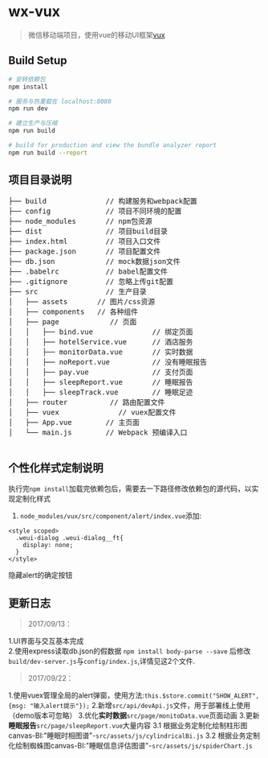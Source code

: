 # wx-vux

> 微信移动端项目，使用vue的移动UI框架[vux](https://vux.li/)

## Build Setup

``` bash
# 安转依赖包
npm install

# 服务与热重载在 localhost:8080
npm run dev

# 建立生产与压缩
npm run build

# build for production and view the bundle analyzer report
npm run build --report
```

## 项目目录说明
<pre>
├── build              // 构建服务和webpack配置
├── config             // 项目不同环境的配置
├── node_modules       // npm包资源 
├── dist               // 项目build目录
├── index.html         // 项目入口文件
├── package.json       // 项目配置文件
├── db.json            // mock数据json文件
├── .babelrc           // babel配置文件
├── .gitignore         // 忽略上传git配置
├── src                // 生产目录
│   ├── assets       // 图片/css资源
│   ├── components   // 各种组件
│   ├── page	        // 页面
│   │   ├── bind.vue              // 绑定页面
│   │   ├── hotelService.vue      // 酒店服务           
│   │   ├── monitorData.vue       // 实时数据
│   │   ├── noReport.vue          // 没有睡眠报告
│   │   ├── pay.vue               // 支付页面
│   │   ├── sleepReport.vue       // 睡眠报告
│   │   ├── sleepTrack.vue        // 睡眠足迹
│   ├── router	        // 路由配置文件
│   ├── vuex	       	  // vuex配置文件
│   ├── App.vue        // 主页面 
│   └── main.js        // Webpack 预编译入口

</pre>

## 个性化样式定制说明
执行完`npm install`加载完依赖包后，需要去一下路径修改依赖包的源代码，以实现定制化样式
1.  `node_modules/vux/src/component/alert/index.vue`添加:  
```
<style scoped>
  .weui-dialog .weui-dialog__ft{
    display: none;
  }
</style>
```
隐藏alert的确定按钮

## 更新日志
> 2017/09/13：  

   1.UI界面与交互基本完成  
   2.使用express读取db.json的假数据
     `npm install body-parse --save` 后修改`build/dev-server.js`与`config/index.js`,详情见这2个文件.

> 2017/09/22：
  
  1.使用vuex管理全局的alert弹窗，使用方法:`this.$store.commit("SHOW_ALERT", {msg: "输入alert提示"});`
  2.新增`src/api/devApi.js`文件，用于部署线上使用（demo版本可忽略）
  3.优化**实时数据**`src/page/monitoData.vue`页面动画
  3.更新**睡眠报告**`src/page/sleepReport.vue`大量内容
      3.1 根据业务定制化绘制柱形图canvas-BI:"睡眠时相图谱"-`src/assets/js/cylindricalBi.js`
      3.2 根据业务定制化绘制蜘蛛图canvas-BI:"睡眠信息评估图谱"-`src/assets/js/spiderChart.js`
